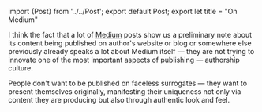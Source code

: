 import {Post} from '../../Post';
export default Post;
export let title = "On Medium"

I think the fact that a lot of [Medium][1] posts show us a preliminary note
about its content being published on author's website or blog or somewhere else
previously already speaks a lot about Medium itself — they are not trying to
innovate one of the most important aspects of publishing — authorship culture.

People don't want to be published on faceless surrogates — they want to present
themselves originally, manifesting their uniqueness not only via content they
are producing but also through authentic look and feel.

[1]: http://medium.com
